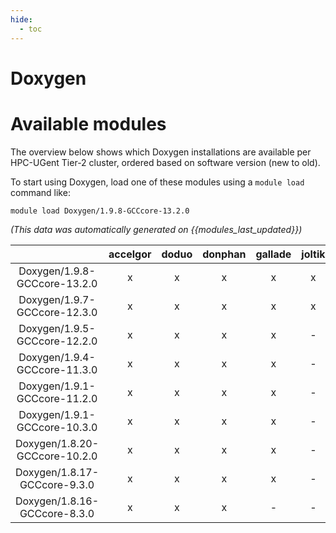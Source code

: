 ```yaml
---
hide:
  - toc
---
```


Doxygen
=======

# Available modules


The overview below shows which Doxygen installations are available per HPC-UGent Tier-2 cluster, ordered based on software version (new to old).

To start using Doxygen, load one of these modules using a `module load` command like:

```shell
module load Doxygen/1.9.8-GCCcore-13.2.0
```

*(This data was automatically generated on {{modules_last_updated}})*  

| |accelgor|doduo|donphan|gallade|joltik|shinx|skitty|
| :---: | :---: | :---: | :---: | :---: | :---: | :---: | :---: |
|Doxygen/1.9.8-GCCcore-13.2.0|x|x|x|x|x|x|x|
|Doxygen/1.9.7-GCCcore-12.3.0|x|x|x|x|x|x|x|
|Doxygen/1.9.5-GCCcore-12.2.0|x|x|x|x|-|x|-|
|Doxygen/1.9.4-GCCcore-11.3.0|x|x|x|x|-|x|-|
|Doxygen/1.9.1-GCCcore-11.2.0|x|x|x|x|-|-|-|
|Doxygen/1.9.1-GCCcore-10.3.0|x|x|x|x|-|-|-|
|Doxygen/1.8.20-GCCcore-10.2.0|x|x|x|x|-|-|-|
|Doxygen/1.8.17-GCCcore-9.3.0|x|x|x|x|-|-|-|
|Doxygen/1.8.16-GCCcore-8.3.0|x|x|x|-|-|-|-|
